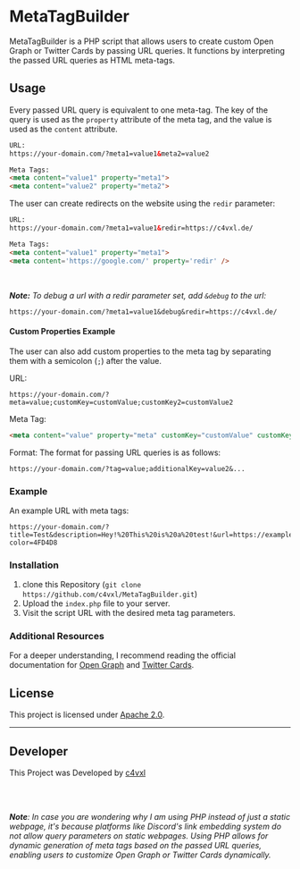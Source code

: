 # MetaTagBuilder

MetaTagBuilder is a PHP script that allows users to create custom Open Graph or Twitter Cards by passing URL queries. It functions by interpreting the passed URL queries as HTML meta-tags.

## Usage

Every passed URL query is equivalent to one meta-tag. The key of the query is used as the `property` attribute of the meta tag, and the value is used as the `content` attribute.



```html
URL:
https://your-domain.com/?meta1=value1&meta2=value2

Meta Tags:
<meta content="value1" property="meta1">
<meta content="value2" property="meta2">
```

The user can create redirects on the website using the `redir` parameter:
```html
URL:
https://your-domain.com/?meta1=value1&redir=https://c4vxl.de/

Meta Tags:
<meta content="value1" property="meta1">
<meta content='https://google.com/' property='redir' />
```
<br>

_**Note:** To debug a url with a redir parameter set, add `&debug` to the url:_

```
https://your-domain.com/?meta1=value1&debug&redir=https://c4vxl.de/
```

#### Custom Properties Example
The user can also add custom properties to the meta tag by separating them with a semicolon (`;`) after the value.

URL:
```
https://your-domain.com/?meta=value;customKey=customValue;customKey2=customValue2
```
Meta Tag:
```html
<meta content="value" property="meta" customKey="customValue" customKey2="customValue2">
```

Format:
The format for passing URL queries is as follows:
```
https://your-domain.com/?tag=value;additionalKey=value2&...
```

### Example
An example URL with meta tags:
```
https://your-domain.com/?title=Test&description=Hey!%20This%20is%20a%20test!&url=https://example.com/&image=https://example.com/image.jpg&theme-color=4FD4D8
```

### Installation
1. clone this Repository (```git clone https://github.com/c4vxl/MetaTagBuilder.git```)
2. Upload the `index.php` file to your server.
3. Visit the script URL with the desired meta tag parameters.

### Additional Resources
For a deeper understanding, I recommend reading the official documentation for [Open Graph](https://ogp.me/) and [Twitter Cards](https://developer.x.com/en/docs/twitter-for-websites/cards/overview/markup).

## License

This project is licensed under [Apache 2.0](LICENSE).

---

## Developer
This Project was Developed by [c4vxl](https://c4vxl.de)

<br><br>

_**Note**: In case you are wondering why I am using PHP instead of just a static webpage, it's because platforms like Discord's link embedding system do not allow query parameters on static webpages. Using PHP allows for dynamic generation of meta tags based on the passed URL queries, enabling users to customize Open Graph or Twitter Cards dynamically._
